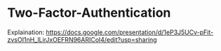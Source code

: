 # Two-Factor-Authentication
Explaination:
https://docs.google.com/presentation/d/1eP3J5UCv-pFit-zvsOI1nH_lLirJxOEFRN96ARICol4/edit?usp=sharing
